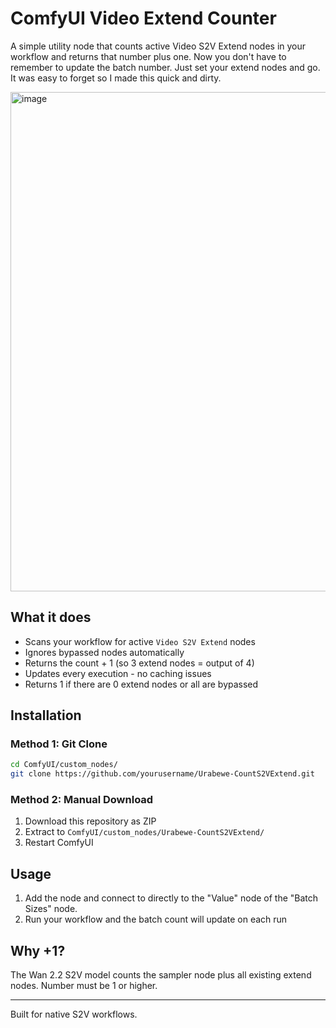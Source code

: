 # ComfyUI Video Extend Counter

A simple utility node that counts active Video S2V Extend nodes in your workflow and returns that number plus one. Now you don't have to remember to update the batch number. Just set your extend nodes and go. It was easy to forget so I made this quick and dirty.


<img width="971" height="799" alt="image" src="https://github.com/user-attachments/assets/f5faa256-7706-4cb8-a138-0906210f5710" />


## What it does

- Scans your workflow for active `Video S2V Extend` nodes
- Ignores bypassed nodes automatically  
- Returns the count + 1 (so 3 extend nodes = output of 4)
- Updates every execution - no caching issues
- Returns 1 if there are 0 extend nodes or all are bypassed

## Installation

### Method 1: Git Clone
```bash
cd ComfyUI/custom_nodes/
git clone https://github.com/yourusername/Urabewe-CountS2VExtend.git
```

### Method 2: Manual Download
1. Download this repository as ZIP
2. Extract to `ComfyUI/custom_nodes/Urabewe-CountS2VExtend/`
3. Restart ComfyUI

## Usage

1. Add the node and connect to directly to the "Value" node of the "Batch Sizes" node.
2. Run your workflow and the batch count will update on each run


## Why +1?

The Wan 2.2 S2V model counts the sampler node plus all existing extend nodes. Number must be 1 or higher.

---

Built for native S2V workflows.

